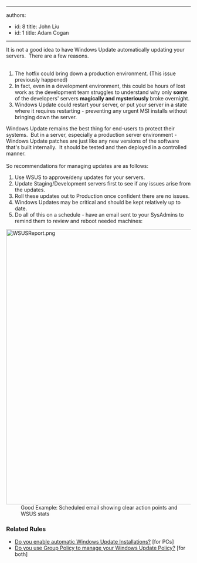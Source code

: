 

---
authors:
  - id: 8
    title: John Liu
  - id: 1
    title: Adam Cogan
---




<span class='intro'> It is not a good idea to have Windows Update automatically updating your servers.&#160; There are a few reasons. 
<br><br> </span>

<ol><li>The hotfix could bring down a production environment. (This issue previously happened)<br></li><li>In fact, even in a development environment, this could be hours of lost work as the development team struggles to understand why only 
      <strong>some</strong> of the developers' servers&#160;<strong>magically and mysteriously </strong>broke overnight.<br></li><li>Windows Update could restart your server, or put your server in a state where it requires restarting - preventing any urgent MSI installs without bringing down the server.</li></ol><p>Windows Update remains the best thing for end-users to protect their systems.&#160; But in a server, especially a production server environment - Windows Update patches are just like any new versions of the software that's built internally.&#160; It should be tested and then deployed in a controlled manner.<br> 
   <br>So recommendations for managing updates are as follows&#58;</p><ol><li>Use WSUS to approve/deny updates for your servers.<br></li><li>Update Staging/Development servers first to see if any issues arise from the updates.<br></li><li>Roll these updates out to Production once confident there are no issues​.<br></li><li>Windows Updates may be critical and should be kept relatively up to date.</li><li>Do all of this on a schedule - have an email sent to your SysAdmins to remind them to review and reboot needed machines&#58;</li></ol><dl class="goodImage"><dt><img src="/SiteAssets/do-you-turn-off-auto-update-on-your-servers/WSUSReport.png" alt="WSUSReport.png" style="width&#58;750px;" />
   </dt><dd>Good Example&#58; Scheduled email showing clear action points and WSUS stats<br></dd>
</dl>

<h3> ​​Related Rules<br></h3><ul><li>
      <a href="/_layouts/15/FIXUPREDIRECT.ASPX?WebId=3dfc0e07-e23a-4cbb-aac2-e778b71166a2&amp;TermSetId=07da3ddf-0924-4cd2-a6d4-a4809ae20160&amp;TermId=f5432cb4-40af-491b-8da5-33b8a80dcb0a">​Do you enable automatic Windows Update Installations?​</a> [for PCs]&#160;​<br></li><li>
      <a href="/_layouts/15/FIXUPREDIRECT.ASPX?WebId=3dfc0e07-e23a-4cbb-aac2-e778b71166a2&amp;TermSetId=07da3ddf-0924-4cd2-a6d4-a4809ae20160&amp;TermId=eb2f95c5-22c8-4568-9173-9e52e3087faf">Do you use Group Policy to manage your Windows Update Policy?​</a> [for both]</li></ul>


